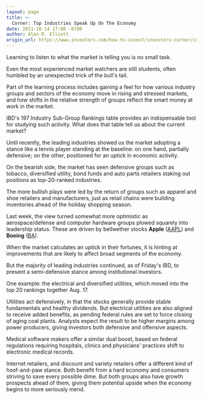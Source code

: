 ```yaml
---
layout: page
title: >-
  Corner: Top Industries Speak Up On The Economy
date: 2011-10-14 17:08 -0700
author: Alan R. Elliott
origin_url: https://www.investors.com/how-to-invest/investors-corner/corner-top-industries-speak-up-on-the-economy/
---
```


Learning to listen to what the market is telling you is no small task.

Even the most experienced market watchers are still students, often humbled by an unexpected trick of the bull's tail.

Part of the learning process includes gaining a feel for how various industry groups and sectors of the economy move in rising and stressed markets, and how shifts in the relative strength of groups reflect the smart money at work in the market.

IBD's 197 Industry Sub-Group Rankings table provides an indispensable tool for studying such activity. What does that table tell us about the current market?

Until recently, the leading industries showed us the market adopting a stance like a tennis player standing at the baseline: on one hand, partially defensive; on the other, positioned for an uptick in economic activity.

On the bearish side, the market has seen defensive groups such as tobacco, diversified utility, bond funds and auto parts retailers staking out positions as top-20-ranked industries.

The more bullish plays were led by the return of groups such as apparel and shoe retailers and manufacturers, just as retail chains were building inventories ahead of the holiday shopping season.

Last week, the view turned somewhat more optimistic as aerospace/defense and computer hardware groups plowed squarely into leadership status. These are driven by bellwether stocks **Apple** ([AAPL](https://research.investors.com/quote.aspx?symbol=AAPL)) and **Boeing** ([BA](https://research.investors.com/quote.aspx?symbol=BA)).

When the market calculates an uptick in their fortunes, it is hinting at improvements that are likely to affect broad segments of the economy.

But the majority of leading industries continued, as of Friday's IBD, to present a semi-defensive stance among institutional investors.

One example: the electrical and diversified utilities, which moved into the top 20 rankings together Aug. 17.

Utilities act defensively, in that the stocks generally provide stable fundamentals and healthy dividends. But electrical utilities are also aligned to receive added benefits, as pending federal rules are set to force closing of aging coal plants. Analysts expect the result to be higher margins among power producers, giving investors both defensive and offensive aspects.

Medical software makers offer a similar dual boost, based on federal regulations requiring hospitals, clinics and physicians' practices shift to electronic medical records.

Internet retailers, and discount and variety retailers offer a different kind of hoof-and-paw stance. Both benefit from a hard economy and consumers striving to save every possible dime. But both groups also have growth prospects ahead of them, giving them potential upside when the economy begins to more seriously mend.
